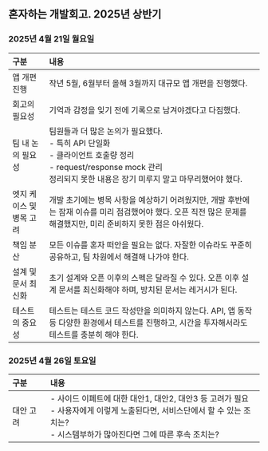 ## 혼자하는 개발회고. 2025년 상반기

### 2025년 4월 21일 월요일
| 구분             | 내용                                                                                                                              |
|:---------------|:--------------------------------------------------------------------------------------------------------------------------------|
| 앱 개편 진행        | 작년 5월, 6월부터 올해 3월까지 대규모 앱 개편을 진행했다.                                                                                             |
| 회고의 필요성        | 기억과 감정을 잊기 전에 기록으로 남겨야겠다고 다짐했다.                                                                                                 |
| 팀 내 논의 필요성     | 팀원들과 더 많은 논의가 필요했다.<br/>- 특히 API 단일화<br/>- 클라이언트 호출량 정리<br/>- request/response mock 관리<br/>정리되지 못한 내용은 장기 미루지 말고 마무리했어야 했다. |
| 엣지 케이스 및 병목 고려 | 개발 초기에는 병목 사항을 예상하기 어려웠지만, 개발 후반에는 잠재 이슈를 미리 점검했어야 했다. 오픈 직전 많은 문제를 해결했지만, 미리 준비하지 못한 점은 아쉬웠다.                                  |
| 책임 분산          | 모든 이슈를 혼자 떠안을 필요는 없다. 자잘한 이슈라도 꾸준히 공유하고, 팀 차원에서 해결해 나가야 한다.                                                                     |
| 설계 및 문서 최신화    | 초기 설계와 오픈 이후의 스펙은 달라질 수 있다. 오픈 이후 설계 문서를 최신화해야 하며, 방치된 문서는 레거시가 된다.                                                             |
| 테스트의 중요성       | 테스트는 테스트 코드 작성만을 의미하지 않는다. API, 앱 동작 등 다양한 환경에서 테스트를 진행하고, 시간을 투자해서라도 테스트를 충분히 해야 한다.                                           |

### 2025년 4월 26일 토요일
| 구분    | 내용                                                                                                              |
|:------|:----------------------------------------------------------------------------------------------------------------|
| 대안 고려 | - 사이드 이페트에 대한 대안1, 대안2, 대안3 등 고려가 필요<br/>- 사용자에게 이렇게 노출된다면, 서비스단에서 할 수 있는 조치는?<br/>- 시스템부하가 많아진다면 그에 따른 후속 조치는? |